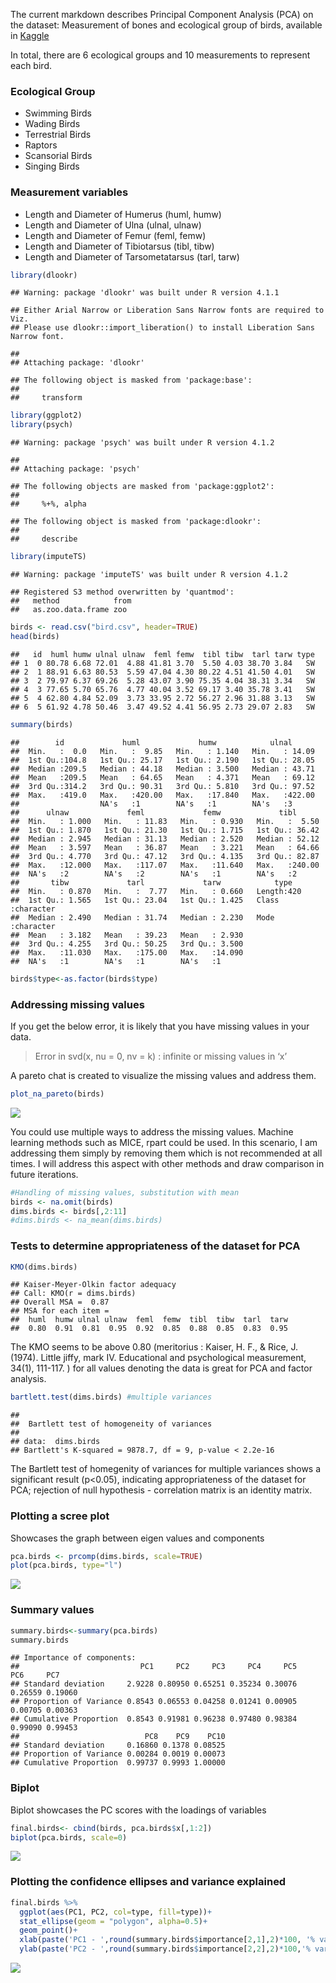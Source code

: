 The current markdown describes Principal Component Analysis (PCA) on the
dataset: Measurement of bones and ecological group of birds, available
in
[Kaggle](https://www.kaggle.com/zhangjuefei/birds-bones-and-living-habits)

In total, there are 6 ecological groups and 10 measurements to represent
each bird.

### Ecological Group

-   Swimming Birds
-   Wading Birds
-   Terrestrial Birds
-   Raptors
-   Scansorial Birds
-   Singing Birds

### Measurement variables

-   Length and Diameter of Humerus (huml, humw)
-   Length and Diameter of Ulna (ulnal, ulnaw)
-   Length and Diameter of Femur (feml, femw)
-   Length and Diameter of Tibiotarsus (tibl, tibw)
-   Length and Diameter of Tarsometatarsus (tarl, tarw)

``` r
library(dlookr)
```

    ## Warning: package 'dlookr' was built under R version 4.1.1

    ## Either Arial Narrow or Liberation Sans Narrow fonts are required to Viz.
    ## Please use dlookr::import_liberation() to install Liberation Sans Narrow font.

    ## 
    ## Attaching package: 'dlookr'

    ## The following object is masked from 'package:base':
    ## 
    ##     transform

``` r
library(ggplot2)
library(psych)
```

    ## Warning: package 'psych' was built under R version 4.1.2

    ## 
    ## Attaching package: 'psych'

    ## The following objects are masked from 'package:ggplot2':
    ## 
    ##     %+%, alpha

    ## The following object is masked from 'package:dlookr':
    ## 
    ##     describe

``` r
library(imputeTS)
```

    ## Warning: package 'imputeTS' was built under R version 4.1.2

    ## Registered S3 method overwritten by 'quantmod':
    ##   method            from
    ##   as.zoo.data.frame zoo

``` r
birds <- read.csv("bird.csv", header=TRUE)
head(birds)
```

    ##   id  huml humw ulnal ulnaw  feml femw  tibl tibw  tarl tarw type
    ## 1  0 80.78 6.68 72.01  4.88 41.81 3.70  5.50 4.03 38.70 3.84   SW
    ## 2  1 88.91 6.63 80.53  5.59 47.04 4.30 80.22 4.51 41.50 4.01   SW
    ## 3  2 79.97 6.37 69.26  5.28 43.07 3.90 75.35 4.04 38.31 3.34   SW
    ## 4  3 77.65 5.70 65.76  4.77 40.04 3.52 69.17 3.40 35.78 3.41   SW
    ## 5  4 62.80 4.84 52.09  3.73 33.95 2.72 56.27 2.96 31.88 3.13   SW
    ## 6  5 61.92 4.78 50.46  3.47 49.52 4.41 56.95 2.73 29.07 2.83   SW

``` r
summary(birds)
```

    ##        id             huml             humw            ulnal       
    ##  Min.   :  0.0   Min.   :  9.85   Min.   : 1.140   Min.   : 14.09  
    ##  1st Qu.:104.8   1st Qu.: 25.17   1st Qu.: 2.190   1st Qu.: 28.05  
    ##  Median :209.5   Median : 44.18   Median : 3.500   Median : 43.71  
    ##  Mean   :209.5   Mean   : 64.65   Mean   : 4.371   Mean   : 69.12  
    ##  3rd Qu.:314.2   3rd Qu.: 90.31   3rd Qu.: 5.810   3rd Qu.: 97.52  
    ##  Max.   :419.0   Max.   :420.00   Max.   :17.840   Max.   :422.00  
    ##                  NA's   :1        NA's   :1        NA's   :3       
    ##      ulnaw             feml             femw             tibl       
    ##  Min.   : 1.000   Min.   : 11.83   Min.   : 0.930   Min.   :  5.50  
    ##  1st Qu.: 1.870   1st Qu.: 21.30   1st Qu.: 1.715   1st Qu.: 36.42  
    ##  Median : 2.945   Median : 31.13   Median : 2.520   Median : 52.12  
    ##  Mean   : 3.597   Mean   : 36.87   Mean   : 3.221   Mean   : 64.66  
    ##  3rd Qu.: 4.770   3rd Qu.: 47.12   3rd Qu.: 4.135   3rd Qu.: 82.87  
    ##  Max.   :12.000   Max.   :117.07   Max.   :11.640   Max.   :240.00  
    ##  NA's   :2        NA's   :2        NA's   :1        NA's   :2       
    ##       tibw             tarl             tarw            type          
    ##  Min.   : 0.870   Min.   :  7.77   Min.   : 0.660   Length:420        
    ##  1st Qu.: 1.565   1st Qu.: 23.04   1st Qu.: 1.425   Class :character  
    ##  Median : 2.490   Median : 31.74   Median : 2.230   Mode  :character  
    ##  Mean   : 3.182   Mean   : 39.23   Mean   : 2.930                     
    ##  3rd Qu.: 4.255   3rd Qu.: 50.25   3rd Qu.: 3.500                     
    ##  Max.   :11.030   Max.   :175.00   Max.   :14.090                     
    ##  NA's   :1        NA's   :1        NA's   :1

``` r
birds$type<-as.factor(birds$type)
```

### Addressing missing values

If you get the below error, it is likely that you have missing values in
your data.

> Error in svd(x, nu = 0, nv = k) : infinite or missing values in ‘x’

A pareto chat is created to visualize the missing values and address
them.

``` r
plot_na_pareto(birds)
```

![](PCA_markdown_files/figure-markdown_github/unnamed-chunk-3-1.png)

You could use multiple ways to address the missing values. Machine
learning methods such as MICE, rpart could be used. In this scenario, I
am addressing them simply by removing them which is not recommended at
all times. I will address this aspect with other methods and draw
comparison in future iterations.

``` r
#Handling of missing values, substitution with mean
birds <- na.omit(birds)
dims.birds <- birds[,2:11]
#dims.birds <- na_mean(dims.birds)
```

### Tests to determine appropriateness of the dataset for PCA

``` r
KMO(dims.birds)
```

    ## Kaiser-Meyer-Olkin factor adequacy
    ## Call: KMO(r = dims.birds)
    ## Overall MSA =  0.87
    ## MSA for each item = 
    ##  huml  humw ulnal ulnaw  feml  femw  tibl  tibw  tarl  tarw 
    ##  0.80  0.91  0.81  0.95  0.92  0.85  0.88  0.85  0.83  0.95

The KMO seems to be above 0.80 (meritorius : Kaiser, H. F., & Rice, J.
(1974). Little jiffy, mark IV. Educational and psychological
measurement, 34(1), 111-117. ) for all values denoting the data is great
for PCA and factor analysis.

``` r
bartlett.test(dims.birds) #multiple variances
```

    ## 
    ##  Bartlett test of homogeneity of variances
    ## 
    ## data:  dims.birds
    ## Bartlett's K-squared = 9878.7, df = 9, p-value < 2.2e-16

The Bartlett test of homegenity of variances for multiple variances
shows a significant result (p\<0.05), indicating appropriateness of the
dataset for PCA; rejection of null hypothesis - correlation matrix is an
identity matrix.

### Plotting a scree plot

Showcases the graph between eigen values and components

``` r
pca.birds <- prcomp(dims.birds, scale=TRUE)
plot(pca.birds, type="l")
```

![](PCA_markdown_files/figure-markdown_github/unnamed-chunk-7-1.png)

### Summary values

``` r
summary.birds<-summary(pca.birds)
summary.birds
```

    ## Importance of components:
    ##                           PC1     PC2     PC3     PC4     PC5     PC6     PC7
    ## Standard deviation     2.9228 0.80950 0.65251 0.35234 0.30076 0.26559 0.19060
    ## Proportion of Variance 0.8543 0.06553 0.04258 0.01241 0.00905 0.00705 0.00363
    ## Cumulative Proportion  0.8543 0.91981 0.96238 0.97480 0.98384 0.99090 0.99453
    ##                            PC8    PC9    PC10
    ## Standard deviation     0.16860 0.1378 0.08525
    ## Proportion of Variance 0.00284 0.0019 0.00073
    ## Cumulative Proportion  0.99737 0.9993 1.00000

### Biplot

Biplot showcases the PC scores with the loadings of variables

``` r
final.birds<- cbind(birds, pca.birds$x[,1:2])
biplot(pca.birds, scale=0)
```

![](PCA_markdown_files/figure-markdown_github/unnamed-chunk-9-1.png)

### Plotting the confidence ellipses and variance explained

``` r
final.birds %>%
  ggplot(aes(PC1, PC2, col=type, fill=type))+
  stat_ellipse(geom = "polygon", alpha=0.5)+
  geom_point()+
  xlab(paste('PC1 - ',round(summary.birds$importance[2,1],2)*100, '% variance explained'))+
  ylab(paste('PC2 - ',round(summary.birds$importance[2,2],2)*100,'% variance explained'))
```

![](PCA_markdown_files/figure-markdown_github/unnamed-chunk-10-1.png)
